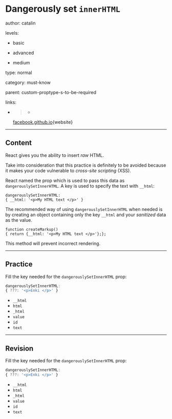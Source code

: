 # Dangerously set `innerHTML`
author: catalin

levels:

  - basic

  - advanced

  - medium

type: normal

category: must-know

parent: custom-proptype-s-to-be-required

links:

  - >-
    [facebook.github.io](https://facebook.github.io/react/tips/dangerously-set-inner-html.html){website}

---
## Content

React gives you the ability to insert *raw* HTML.

Take into  consideration that this practice is definitely to be avoided because it makes your code vulnerable to *cross-site scripting* (XSS).

 React named the prop which is used to pass this data as `dangerouslySetInnerHTML`. A key is used to specify the text with `__html`:
```
dangerouslySetInnerHTML:
{ __html: '<p>My HTML text </p>' }
```
The recommended way of using `dangerouslySetInnerHTML` when needed is by creating an object containing only the key `__html` and your *sanitized* data as the value.
```
function createMarkup()
{ return {__html: '<p>My HTML text </p>'};};
```

This method will prevent incorrect rendering.

---
## Practice

Fill the key needed for the `dangerouslySetInnerHTML` prop:
```javascript
dangerouslySetInnerHTML:
{ ???: '<p>Enki </p>' }
```

* `__html`
* `html`
* `_html`
* `value`
* `id`
* `text`

---
## Revision

Fill the key needed for the `dangerouslySetInnerHTML` prop:
```javascript
dangerouslySetInnerHTML:
{ ???: '<p>Enki </p>' }
```

* `__html`
* `html`
* `_html`
* `value`
* `id`
* `text`
